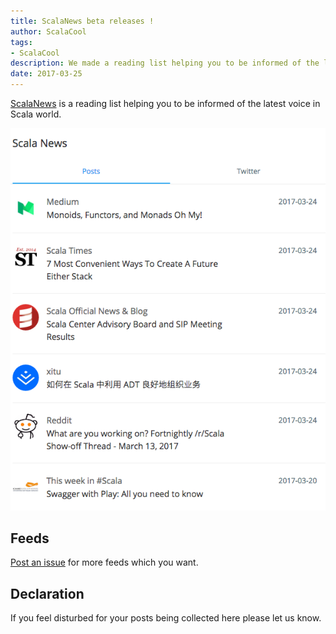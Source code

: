 ```yaml
---
title: ScalaNews beta releases !
author: ScalaCool
tags:
- ScalaCool
description: We made a reading list helping you to be informed of the latest voice in Scala world.
date: 2017-03-25
---
```


[ScalaNews](http://news.scala.cool) is a reading list helping you to be informed of the latest voice in Scala world.

![ScalaNews](/images/2017/03/scala-news.png)

## Feeds

[Post an issue](https://github.com/ScalaCool/scalanews.github.io) for more feeds which you want.

## Declaration

If you feel disturbed for your posts being collected here please let us know.